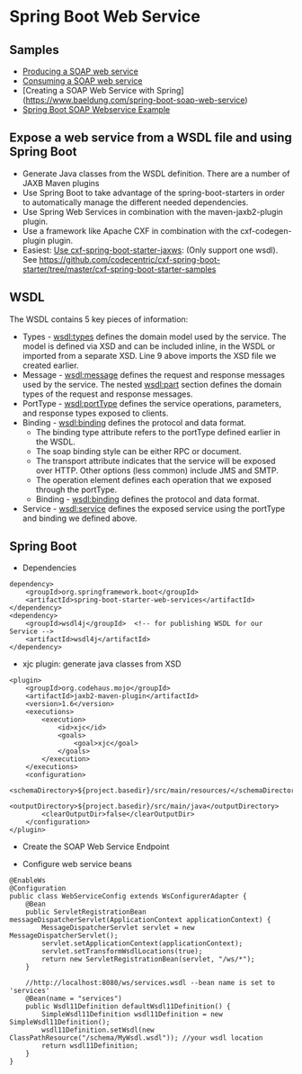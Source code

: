 # Spring Boot Web Service

## Samples
- [Producing a SOAP web service](https://spring.io/guides/gs/producing-web-service/)
- [Consuming a SOAP web service](https://spring.io/guides/gs/consuming-web-service/)
- [Creating a SOAP Web Service with Spring] (https://www.baeldung.com/spring-boot-soap-web-service)
- [Spring Boot SOAP Webservice Example](https://howtodoinjava.com/spring-boot/spring-boot-soap-webservice-example/)

## Expose a web service from a WSDL file and using Spring Boot
- Generate Java classes from the WSDL definition. There are a number of JAXB Maven plugins 
- Use Spring Boot to take advantage of the spring-boot-starters in order to automatically manage the different needed dependencies.
- Use Spring Web Services in combination with the maven-jaxb2-plugin plugin. 
- Use a framework like Apache CXF in combination with the cxf-codegen-plugin plugin. 
- Easiest: [Use cxf-spring-boot-starter-jaxws](https://github.com/codecentric/cxf-spring-boot-starter): (Only support one wsdl). See https://github.com/codecentric/cxf-spring-boot-starter/tree/master/cxf-spring-boot-starter-samples 

## WSDL
The WSDL contains 5 key pieces of information:
- Types - <wsdl:types> defines the domain model used by the service. The model is defined via XSD and can be included inline, in the WSDL or imported from a separate XSD. Line 9 above imports the XSD file we created earlier.
- Message - <wsdl:message> defines the request and response messages used by the service. The nested <wsdl:part> section defines the domain types of the request and response messages.
- PortType - <wsdl:portType> defines the service operations, parameters, and response types exposed to clients.
- Binding - <wsdl:binding> defines the protocol and data format.
    - The binding type attribute refers to the portType defined earlier in the WSDL.
    - The soap binding style can be either RPC or document.
    - The transport attribute indicates that the service will be exposed over HTTP. Other options (less common) include JMS and SMTP.
    - The operation element defines each operation that we exposed through the portType.
    - Binding - <wsdl:binding> defines the protocol and data format.
- Service - <wsdl:service> defines the exposed service using the portType and binding we defined above.

## Spring Boot
- Dependencies
```
dependency>
    <groupId>org.springframework.boot</groupId>
    <artifactId>spring-boot-starter-web-services</artifactId>
</dependency>
<dependency>
    <groupId>wsdl4j</groupId>  <!-- for publishing WSDL for our Service -->
    <artifactId>wsdl4j</artifactId>
</dependency>
```
- xjc plugin: generate java classes from XSD
```
<plugin>
    <groupId>org.codehaus.mojo</groupId>
    <artifactId>jaxb2-maven-plugin</artifactId>
    <version>1.6</version>
    <executions>
        <execution>
            <id>xjc</id>
            <goals>
                <goal>xjc</goal>
            </goals>
        </execution>
    </executions>
    <configuration>
        <schemaDirectory>${project.basedir}/src/main/resources/</schemaDirectory>
        <outputDirectory>${project.basedir}/src/main/java</outputDirectory>
        <clearOutputDir>false</clearOutputDir>
    </configuration>
</plugin>
```
- Create the SOAP Web Service Endpoint

- Configure web service beans
```
@EnableWs
@Configuration
public class WebServiceConfig extends WsConfigurerAdapter {
    @Bean
    public ServletRegistrationBean messageDispatcherServlet(ApplicationContext applicationContext) {
        MessageDispatcherServlet servlet = new MessageDispatcherServlet();
        servlet.setApplicationContext(applicationContext);
        servlet.setTransformWsdlLocations(true);
        return new ServletRegistrationBean(servlet, "/ws/*");
    }

    //http://localhost:8080/ws/services.wsdl --bean name is set to 'services'
    @Bean(name = "services")
    public Wsdl11Definition defaultWsdl11Definition() {
        SimpleWsdl11Definition wsdl11Definition = new SimpleWsdl11Definition();
        wsdl11Definition.setWsdl(new ClassPathResource("/schema/MyWsdl.wsdl")); //your wsdl location
        return wsdl11Definition;
    }
}
```
